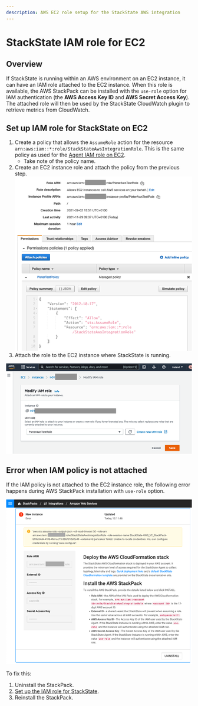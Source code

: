```yaml
---
description: AWS EC2 role setup for the StackState AWS integration
---
```


# StackState IAM role for EC2

## Overview

If StackState is running within an AWS environment on an EC2 instance, it can have an IAM role attached to the EC2 instance. When this role is available, the AWS StackPack can be installed with the `use-role` option for IAM authentication (the **AWS Access Key ID** and **AWS Secret Access Key**). The attached role will then be used by the StackState CloudWatch plugin to retrieve metrics from CloudWatch.

## Set up IAM role for StackState on EC2

1. Create a policy that allows the `AssumeRole` action for the resource `arn:aws:iam::*:role/StackStateAwsIntegrationRole`. This is the same policy as used for the [Agent IAM role on EC2](aws.md#iam-role-for-agent-on-ec2).
   * Take note of the policy name.
2. Create an EC2 instance role and attach the policy from the previous step. 
   ![Policy for AssumeRole](/.gitbook/assets/sts_on_ec2_aws_stp_02.png)
3. Attach the role to the EC2 instance where StackState is running.

![Attach ](/.gitbook/assets/sts_on_ec2_aws_stp_03.png)

## Error when IAM policy is not attached 

If the IAM policy is not attached to the EC2 instance role, the following error happens during AWS StackPack installation with `use-role` option.

![Failed AWS installation](/.gitbook/assets/sts_on_ec2_aws_stp_01.png)

To fix this:

1. Uninstall the StackPack.
2. [Set up the IAM role for StackState](#set-up-iam-role-for-stackstate-on-ec2).
3. Reinstall the StackPack.
